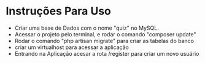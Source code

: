 # Instruções Para Uso

* Criar uma base de Dados com o nome "quiz" no MySQL.
* Acessar o projeto pelo terminal, e rodar o comando "composer update"
* Rodar o comando "php artisan migrate" para criar as tabelas do banco
* criar um virtualhost para acessar a aplicação
* Entrando na Aplicação acesar a rota /register para criar um novo usuário
